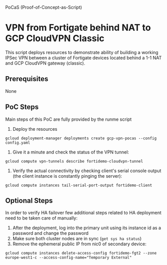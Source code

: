 PoCaS (Proof-of-Concept-as-Script)
# VPN from Fortigate behind NAT to GCP CloudVPN Classic
This script deploys resources to demonstrate ability of building a working IPSec VPN between a cluster of Fortigate devices located behind a 1-1 NAT and GCP CloudVPN gateway (classic).

## Prerequisites
None

## PoC Steps
Main steps of this PoC are fully provided by the runme script
1. Deploy the resources
```
gcloud deployment-manager deployments create gcp-vpn-pocas --config config.yaml
```
1. Give it a minute and check the status of the VPN tunnel:
```
gcloud compute vpn-tunnels describe fortidemo-cloudvpn-tunnel
```
1. Verify the actual connectivity by checking client's serial console output (the client instance is constantly pinging the server):
```
gcloud compute instances tail-serial-port-output fortidemo-client
```

## Optional Steps
In order to verify HA failover few additional steps related to HA deployment need to be taken care of manually:
1. After the deployment, log into the primary unit using its instance id as a password and change the password
1. Make sure both cluster nodes are in sync (`get sys ha status`)
2. Remove the ephemeral public IP from nic0 of secondary device:
```
gcloud compute instances delete-access-config fortidemo-fgt2 --zone europe-west1-c --access-config-name="Temporary External"
```
